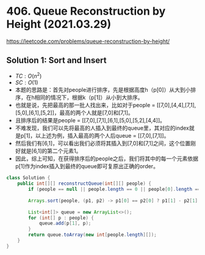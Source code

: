 # 406. Queue Reconstruction by Height (2021.03.29)

https://leetcode.com/problems/queue-reconstruction-by-height/

## Solution 1: Sort and Insert

- $TC:O(n^2)$
- $SC:O(1)$
- 本题的思路是：首先对people进行排序，先是根据高度h（p[0]）从大到小排序，在h相同的情况下，根据k（p[1]）从小到大排序。
- 也就是说，先把最高的那一批人找出来，比如对于people = [[7,0],[4,4],[7,1],[5,0],[6,1],[5,2]]，最高的两个人就是[7,0]和[7,1]。
- 且排序后的结果是people = [[7,0],[7,1],[6,1],[5,0],[5,2],[4,4]]。
- 不难发现，我们可以先将最高的人插入到最终的queue里，其对应的index就是p[1]，以上述为例，插入最高的两个人后queue = [[7,0],[7,1]]。
- 然后我们有[6,1]，可以看出我们必须将其插入到[7,0]和[7,1]之间，这个位置刚好就是[6,1]的第二个元素1。
- 因此，综上可知，在获得排序后的people之后，我们将其中的每一个元素依据p[1]作为index插入到最终的queue即可复原出正确的order。

```java
class Solution {
    public int[][] reconstructQueue(int[][] people) {
        if (people == null || people.length == 0 || people[0].length == 0) return null;
        
        Arrays.sort(people, (p1, p2) -> p1[0] == p2[0] ? p1[1] - p2[1] : p2[0] - p1[0]);
        
        List<int[]> queue = new ArrayList<>();
        for (int[] p : people) {
            queue.add(p[1], p);
        }
        return queue.toArray(new int[people.length][]);
    }
}
```